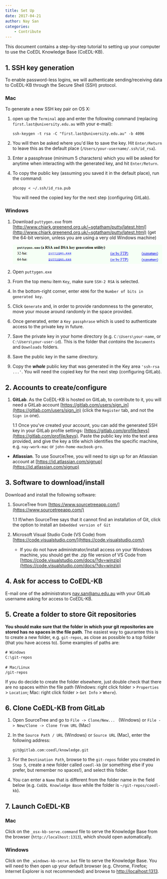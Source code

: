 ```yaml
---
title: Set Up
date: 2017-04-21
author: Nay San
categories:
    - Contribute
---
```


This document contains a step-by-step tutorial to setting up your computer to use the CoEDL Knowledge Base (CoEDL-KB).

<!--more-->

## 1. SSH key generation

To enable password-less logins, we will authenticate sending/receiving data to CoEDL-KB through the Secure Shell (SSH) protocol.

### Mac

To generate a new SSH key pair on OS X:

1. open up the `Terminal` app and enter the following command (replacing `first.last@university.edu.au` with your e-mail):

    ```
    ssh-keygen -t rsa -C "first.last@university.edu.au" -b 4096
    ```
2. You will then be asked where you'd like to save the key. Hit `Enter/Return` to leave this as the default place (`/Users/your-username/.ssh/id_rsa`). 

3. Enter a passphrase (minimum 5 characters) which you will be asked for anytime when interacting with the generated key, and hit `Enter/Return`.

4. To copy the public key (assuming you saved it in the default place), run the command:

    ```
    pbcopy < ~/.ssh/id_rsa.pub
    ```

    You will need the copied key for the next step (configuring GitLab).

### Windows

1. Download `puttygen.exe` from [http://www.chiark.greenend.org.uk/~sgtatham/putty/latest.html](http://www.chiark.greenend.org.uk/~sgtatham/putty/latest.html) (get the 64-bit version, unless you are using a very old Windows machine)

    ![Download puttygen.exe](puttygen-download-link.png)

2. Open `puttygen.exe`
3. From the top menu item `Key`, make sure `SSH-2 RSA` is selected. 
3. In the bottom-right corner, enter `4096` for the `Number of bits in generated key`.
3. Click `Generate` and, in order to provide randomness to the generator, move your mouse around randomly in the space provided.
4. Once generated, enter a `Key passphrase` which is used to authenticate access to the private key in future.
5. Save the private key in your home directory (e.g. `C:\Users\your-name`, or `C:\Users\your-user-id`). This is the folder that *contains* the `Documents` and `Downloads` folders.
6. Save the public key in the same directory.
7. Copy the ***whole*** public key that was generated in the Key area `'ssh-rsa ...'`. You will need the copied key for the next step (configuring GitLab).

## 2. Accounts to create/configure

1. **GitLab**. As the CoEDL-KB is hosted on GitLab, to contribute to it, you will need a GitLab account [https://gitlab.com/users/sign_in](https://gitlab.com/users/sign_in) (click the `Register` tab, and not the `Sign in` one).

    1.1 Once you've created your account, you can add the generated SSH key in your GitLab profile settings: [https://gitlab.com/profile/keys](https://gitlab.com/profile/keys). Paste the public key into the text area provided, and give the key a title which identifies the specific machine, e.g. `nay-work-mac` or `john-home-macbook-pro`.


- **Atlassian**. To use SourceTree, you will need to sign up for an Atlassian account at [https://id.atlassian.com/signup](https://id.atlassian.com/signup)


## 3. Software to download/install

Download and install the following software:

1. SourceTree from [https://www.sourcetreeapp.com/](https://www.sourcetreeapp.com/)

    1.1 If/when SourceTree says that it cannot find an installation of Git, click the option to install an `Embedded version of Git`

2. Microsoft Visual Studio Code (VS Code) from [https://code.visualstudio.com/](https://code.visualstudio.com/)
   - If you do not have administrator/install access on your Windows machine, you should get the .zip file version of VS Code from [https://code.visualstudio.com/docs/?dv=winzip](https://code.visualstudio.com/docs/?dv=winzip)

## 4. Ask for access to CoEDL-KB

E-mail one of the administrators [nay.san@anu.edu.au](mailto:nay.san@anu.edu.au) with your GitLab username asking for access to CoEDL-KB.

## 5. Create a folder to store Git repositories

**You should make sure that the folder in which your git repositories are stored has no spaces in the file path**. The easiest way to gaurantee this is to create a new folder, e.g. `git-repos`, as close as possible to a top folder (that you have access to). Some examples of paths are:

```
# Windows
C:\git-repos

# Mac/Linux
/git-repos
```

If you do decide to create the folder elsewhere, just double check that there are no spaces within the file path (Windows: right click folder > `Properties` > `Location`; Mac: right click folder > `Get Info` > `Where`).

## 6. Clone CoEDL-KB from GitLab

1. Open SourceTree and go to `File -> Clone/New... ` (Windows) or `File -> New/Clone -> Clone from URL` (Mac)
2. In the `Source Path / URL` (Windows) or `Source URL` (Mac), enter the following address:

    ```
    git@gitlab.com:coedl/knowledge.git
    ```

3. For the `Destination Path`, browse to the `git-repos` folder you created in `Step 5`, create a new folder called `coedl-kb` (or something else if you prefer, but remember no spaces!), and select this folder.

4. You can enter a `Name` that is different from the folder name in the field below (e.g. `CoEDL Knowledge Base` while the folder is `~/git-repos/coedl-kb`).

## 7. Launch CoEDL-KB

### Mac

Click on the `_osx-kb-serve.command` file to serve the Knowledge Base from the browser (`http://localhost:1313`), which should open automatically.

### Windows

Click on the `_windows-kb-serve.bat` file to serve the Knowledge Base. You will need to then open up your default browser (e.g. Chrome, Firefox; Internet Explorer is not recommended) and browse to [http://localhost:1313](http://localhost:1313).

